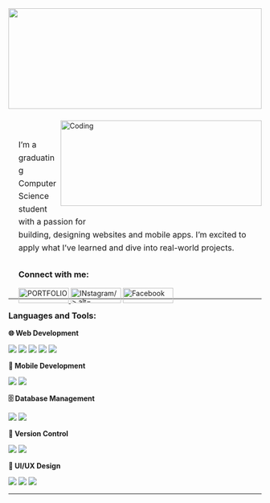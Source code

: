 <img src="https://github.com/user-attachments/assets/4f3f3851-d322-4753-97ce-4eaa26554c1f" height="200"  width ="100%"/>



<h3 align="center"></h3>
<img align="right" alt="Coding" width="400" height = "170"  src="https://miro.medium.com/v2/resize:fit:1080/1*vBi4Ycgdn5t3lu2SvQXuog.gif">


<div style="width: 600px; height: 300px; padding: 20px;">
  <p style="margin-bottom: 30px; font-size: 16px; line-height: 1.6;">
    I’m a graduating Computer Science student with a passion for <br>
    building, designing websites and mobile apps. I’m excited to <br>
    apply what I’ve learned and dive into real-world projects.
  </p>


  <h3 align="left">Connect with me:</h3>
<p align="left">
    <a href="https://imjennylyn.github.io/" target="_blank">
      <img width="100" src="https://img.shields.io/badge/Portfolio-ArmyGreen?style=for-the-badge&color=3B5E40" alt="PORTFOLIO"  height="30" width="40" />
    </a>
<a href="https://instagram.com/lynxxa.ynnj" target="blank"> <img width="100" src="https://img.shields.io/badge/Instagram-ArmyGreen?style=for-the-badge&color=3B5E40" alt="INstagram/>
 alt="lynxxa.ynnj" height="30" width="40" /></a>
          <a href="https://www.facebook.com/jennylyn.vallador" target="_blank">
      <img width="100" src="https://img.shields.io/badge/Facebook-ArmyGreen?style=for-the-badge&color=3B5E40" alt="Facebook"  height="30" width="40"/>
    </a>
  
</p>
</div>


---

<h3 align="left">Languages and Tools:</h3>

<!-- Web Development -->
<p><strong>🌐 Web Development</strong></p>
<p align="left">
  <img src="https://img.shields.io/badge/HTML5-ArmyGreen?style=for-the-badge&logo=html5&logoColor=white&color=3B5E40" />
  <img src="https://img.shields.io/badge/CSS3-ArmyGreen?style=for-the-badge&logo=css3&logoColor=white&color=3B5E40" />
  <img src="https://img.shields.io/badge/TailwindCSS-ArmyGreen?style=for-the-badge&logo=tailwind-css&logoColor=white&color=3B5E40" />
  <img src="https://img.shields.io/badge/JavaScript-ArmyGreen?style=for-the-badge&logo=javascript&logoColor=white&color=3B5E40" />
  <img src="https://img.shields.io/badge/PHP-ArmyGreen?style=for-the-badge&logo=php&logoColor=white&color=3B5E40" />
</p>

<!-- Mobile Development -->
<p><strong>📱 Mobile Development</strong></p>
<p align="left">
  <img src="https://img.shields.io/badge/Flutter-ArmyGreen?style=for-the-badge&logo=flutter&logoColor=white&color=3B5E40" />
  <img src="https://img.shields.io/badge/Firebase-ArmyGreen?style=for-the-badge&logo=firebase&logoColor=white&color=3B5E40" />
</p>

<!-- Database Management -->
<p><strong>🗄️ Database Management</strong></p>
<p align="left">
  <img src="https://img.shields.io/badge/MySQL-ArmyGreen?style=for-the-badge&logo=mysql&logoColor=white&color=3B5E40" />
  <img src="https://img.shields.io/badge/Firestore-ArmyGreen?style=for-the-badge&logo=firebase&logoColor=white&color=3B5E40" />
</p>

<!-- Version Control -->
<p><strong>🔧 Version Control</strong></p>
<p align="left">
  <img src="https://img.shields.io/badge/Git-ArmyGreen?style=for-the-badge&logo=git&logoColor=white&color=3B5E40" />
  <img src="https://img.shields.io/badge/GitHub-ArmyGreen?style=for-the-badge&logo=github&logoColor=white&color=3B5E40" />
</p>

<!-- UI/UX Design -->
<p><strong>🎨 UI/UX Design</strong></p>
<p align="left">
  <img src="https://img.shields.io/badge/Figma-ArmyGreen?style=for-the-badge&logo=figma&logoColor=white&color=3B5E40" />
  <img src="https://img.shields.io/badge/Framer-ArmyGreen?style=for-the-badge&logo=framer&logoColor=white&color=3B5E40" />
  <img src="https://img.shields.io/badge/Canva-ArmyGreen?style=for-the-badge&logo=canva&logoColor=white&color=3B5E40" />
</p>

---
<!--<p align="center">
  <img alt="Coding" src="https://tenor.com/view/zhongli-heart-genshinreact-gif-21636416.gif" width="200"/>
  <img alt="Coding" src="https://tenor.com/view/alhaitham-haitham-alhaitham-fawn-alhaitham-genshin-genshin-gif-27414207.gif" width="200"/>
  <img alt="Coding" src="https://tenor.com/view/ayato-genshin-impact-boba-tea-ayato-boba-tea-boba-lord-gif-27224884.gif" width="200"/>
</p>// -->

